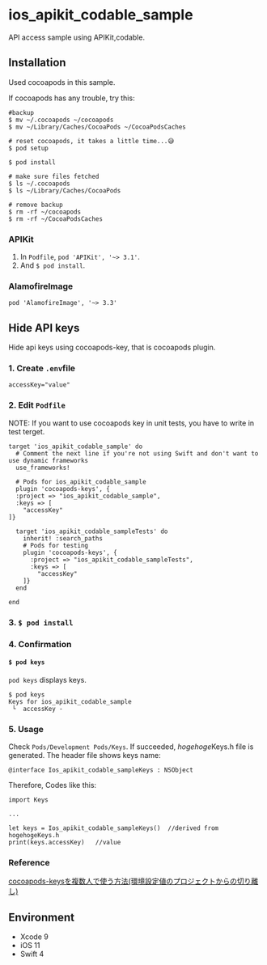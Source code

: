 # ios\_apikit\_codable\_sample
API access sample using APIKit,codable.

## Installation
Used cocoapods in this sample.

If cocoapods has any trouble, try this:

```
#backup
$ mv ~/.cocoapods ~/cocoapods
$ mv ~/Library/Caches/CocoaPods ~/CocoaPodsCaches

# reset cocoapods, it takes a little time...😅
$ pod setup

$ pod install

# make sure files fetched
$ ls ~/.cocoapods
$ ls ~/Library/Caches/CocoaPods

# remove backup
$ rm -rf ~/cocoapods
$ rm -rf ~/CocoaPodsCaches
```

### APIKit
1. In `Podfile`, `pod 'APIKit', '~> 3.1'`.
1. And `$ pod install`. 

### AlamofireImage
`pod 'AlamofireImage', '~> 3.3'`

## Hide API keys
Hide api keys using cocoapods-key, that is cocoapods plugin.

### 1. Create `.env`file
`accessKey="value"`

### 2. Edit `Podfile`
NOTE: If you want to use cocoapods key in unit tests, you have to write in test terget.

```
target 'ios_apikit_codable_sample' do
  # Comment the next line if you're not using Swift and don't want to use dynamic frameworks
  use_frameworks!

  # Pods for ios_apikit_codable_sample
  plugin 'cocoapods-keys', {
  :project => "ios_apikit_codable_sample",
  :keys => [
    "accessKey"
]}

  target 'ios_apikit_codable_sampleTests' do
    inherit! :search_paths
    # Pods for testing
    plugin 'cocoapods-keys', {
      :project => "ios_apikit_codable_sampleTests",
      :keys => [
        "accessKey"
    ]}
  end

end
```

### 3. `$ pod install`

### 4. Confirmation
#### `$ pod keys`
`pod keys` displays keys.
 
```
$ pod keys
Keys for ios_apikit_codable_sample
 └  accessKey - 

```

### 5. Usage
Check `Pods/Development Pods/Keys`. If succeeded, *hogehoge*Keys.h file is generated. The header file shows keys name:

```
@interface Ios_apikit_codable_sampleKeys : NSObject
```

Therefore, Codes like this:

```
import Keys

...

let keys = Ios_apikit_codable_sampleKeys()  //derived from hogehogeKeys.h
print(keys.accessKey)	//value
```

### Reference
[cocoapods-keysを複数人で使う方法(環境設定値のプロジェクトからの切り離し)](https://qiita.com/sgr-ksmt/items/8dfcf61f60a6ef557aa8#_reference-6b3a97aae66159e8d60b)


## Environment
- Xcode 9
- iOS 11
- Swift 4